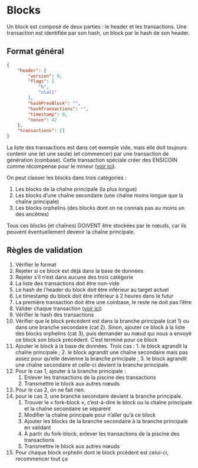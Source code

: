 # Blocks

Un block est composé de deux parties : le header et les transactions. Une transaction est identifiée par son hash, un block par le hash de son header.

## Format général

```json
{
	"header": {
		"version": 0,
		"flags": [
			"b",
			"olali"
		],
		"hashPrevBlock": "",
		"hashTransactions": "",
		"timestamp": 0,
		"nonce": 42
	},
	"transactions": []
}
```

La liste des transactions est dans cet exemple vide, mais elle doit toujours contenir une (et une seule) (et commencer) par une transaction de génération (coinbase). Cette transaction spéciale créer des ENSICOIN comme récompense pour le mineur ([voir ici](transations.md)).

On peut classer les blocks dans trois catégories :

1. Les blocks de la chaîne principale (la plus longue)
2. Les blocks d’une chaîne secondaire (une chaîne moins longue que la chaîne principale)
3. Les blocks orphelins (des blocks dont on ne connais pas au moins un des ancêtres)

Tous ces blocks (et chaînes) DOIVENT être stockées par le nœuds, car ils peuvent éventuellement devenir la chaîne principale.

## Règles de validation

1. Vérifier le format
2. Rejeter si ce block est déjà dans la base de données
3. Rejeter s’il n’est dans aucune des trois catégorie
4. La liste des transactions doit être non-vide
5. Le hash de l’header du block doit être inférieur au target actuel
6. Le timestamp du block doit être inférieur à 2 heures dans le futur
7. La première transaction doit être une coinbase, le reste ne doit pas l’être
8. Valider chaque transaction ([voir ici](transactions.md))
9. Vérifier le hash des transactions
10. Vérifier que le block précédent est dans la branche principale (cat 1) ou dans une branche secondaire (cat 2). Sinon, ajouter ce block à la liste des blocks orphelins (cat 3), puis demander au nœud qui nous a envoyé ce block son block précédent. C’est terminé pour ce block
11. Ajouter le block à la base de données. Trois cas : 1. le block agrandit la chaîne principale ; 2. le block agrandit une chaîne secondaire mais pas assez pour qu’elle devienne la branche principale ; 3. le block agrandit une chaîne secondaire et celle-ci devient la branche principale.
12. Pour le cas 1, ajouter à la branche principale :
	1. Enlever les transactions de la piscine des transactions
	2. Transmettre le block aux autres nœuds
13. Pour le cas 2, on ne fait rien.
14. pour le cas 3, une branche secondaire devient la branche principale.
	1. Trouver le « fork-block », c’est-à-dire le block ou la chaîne principale et la chaîne secondaire se séparent
	2. Modifier la chaîne principale pour n’aller qu’à ce block
	3. Ajouter les blocks de la branche secondaire à la branche principale en validant
	4. À partir du fork-block, enlever les transactions de la piscine des transactions
	5. Transmettre le block aux autres nœuds
15. Pour chaque block orphelin dont le block prcédent est celui-ci, recommencer tout ça


